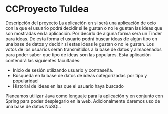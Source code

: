 # CCProyecto TuIdea

Descripción del proyecto
La aplicación en si será una aplicación de ocio con la que el usuario podrá decidir si le gustan o no le gustan las ideas que son mostradas en la aplicación. Por decirlo de alguna forma será un Tinder para ideas. De esta forma el usuario podrá buscar ideas de algún tipo en una base de datos y decidir si estas ideas le gustan o no le gustan. Los votos de los usuarios serán transmitidos a la base de datos y almacenados para poder saber que tipo de ideas son las populares.
Esta aplicación contendrá las siguientes facultades:
 * Inicio de sesión utilizando usuario y contraseña.
 * Búsqueda en la base de datos de ideas categorizadas por tipo y popularidad
 * Historial de ideas en las que el usuario haya buscado
 
Planeamos utilizar Java como lenguaje para la aplicación y en conjunto con Spring para poder desplegarlo en la web. Adicionalmente daremos uso de una base de datos NoSQL.
